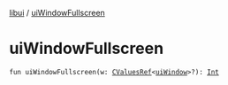 [libui](index.md) / [uiWindowFullscreen](./ui-window-fullscreen.md)

# uiWindowFullscreen

`fun uiWindowFullscreen(w: `[`CValuesRef`](../kotlinx.cinterop/-c-values-ref/index.md)`<`[`uiWindow`](ui-window.md)`>?): `[`Int`](https://kotlinlang.org/api/latest/jvm/stdlib/kotlin/-int/index.html)